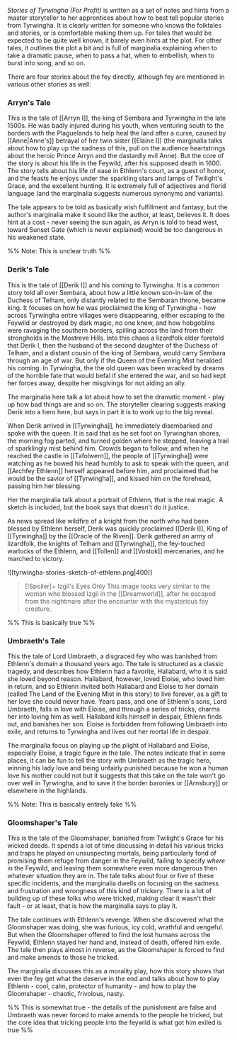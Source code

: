 *Stories of Tyrwingha (For Profit)* is written as a set of notes and hints from a master storyteller to her apprentices about how to best tell popular stories from Tyrwingha. It is clearly written for someone who knows the folktales and stories, or is comfortable making them up. For tales that would be expected to be quite well known, it barely even hints at the plot. For other tales, it outlines the plot a bit and is full of marginalia explaining when to take a dramatic pause, when to pass a hat, when to embellish, when to burst into song, and so on. 

There are four stories about the fey directly, although fey are mentioned in various other stories as well:
### Arryn's Tale
This is the tale of [[Arryn I]], the king of Sembara and Tyrwingha in the late 1500s. He was badly injured during his youth, when venturing south to the borders with the Plaguelands to help heal the land after a curse, caused by [[Anne|Anne's]] betrayal of her twin sister [[Elaine I]] (the marginalia talks about how to play up the sadness of this, pull on the audience heartstrings about the heroic Prince Arryn and the dastardly evil Anne). But the core of the story is about his life in the Feywild, after his supposed death in 1600. The story tells about his life of ease in Ethlenn's court, as a guest of honor, and the feasts he enjoys under the sparkling stars and lamps of Twilight's Grace, and the excellent hunting. It is extremely full of adjectives and florid language (and the marginalia suggests numerous synonyms and variants). 

The tale appears to be told as basically wish fulfillment and fantasy, but the author's marginalia make it sound like the author, at least, believes it. It does hint at a cost - never seeing the sun again, as Arryn is told to head west, toward Sunset Gate (which is never explained) would be too dangerous in his weakened state.

%% Note: This is unclear truth %%
### Derik's Tale
This is the tale of [[Derik I]] and his coming to Tyrwingha. It is a common story told all over Sembara, about how a little known son-in-law of the Duchess of Telham, only distantly related to the Sembaran throne, became king. It focuses on how he was proclaimed the king of Tyrwingha - how across Tyrwingha entire villages were disappearing, either escaping to the Feywild or destroyed by dark magic, no one knew, and how hobgoblins were ravaging the southern borders, spilling across the land from their strongholds in the Mostreve Hills. Into this chaos a lizardfolk elder foretold that Derik I, then the husband of the second daughter of the Duchess of Telham, and a distant cousin of the king of Sembara, would carry Sembara through an age of war. But only if the Queen of the Evening Mist heralded his coming. In Tyrwingha, the the old queen was been wracked by dreams of the horrible fate that would befal if she entered the war, and so had kept her forces away, despite her misgivings for not aiding an ally. 

The marginalia here talk a lot about how to set the dramatic moment - play up how bad things are and so on. The storyteller clearing suggests making Derik into a hero here, but says in part it is to work up to the big reveal.

When Derik arrived in [[Tyrwingha]], he immediately disembarked and spoke with the queen. It is said that as he set foot on Tyrwinghan shores, the morning fog parted, and turned golden where he stepped, leaving a trail of sparklingly mist behind him. Crowds began to follow, and when he reached the castle in [[Tafolwern]], the people of [[Tyrwingha]] were watching as he bowed his head humbly to ask to speak with the queen, and [[Archfey Ethlenn]] herself appeared before him, and proclaimed that he would be the savior of [[Tyrwingha]], and kissed him on the forehead, passing him her blessing.  

Her the marginalia talk about a portrait of Ethlenn, that is the real magic. A sketch is included, but the book says that doesn't do it justice.

As news spread like wildfire of a knight from the north who had been blessed by Ethlenn herself, Derik was quickly proclaimed [[Derik I]], King of [[Tyrwingha]] by the [[Oracle of the Riven]]. Derik gathered an army of lizardfolk, the knights of Telham and [[Tyrwingha]], the fey-touched warlocks of the Ethlenn, and [[Tollen]] and [[Vostok]] mercenaries, and he marched to victory.

![[tyrwingha-stories-sketch-of-ethlenn.png|400]]

>[!Spoiler]+ Izgil's Eyes Only
>This image looks very similar to the woman who blessed Izgil in the [[Dreamworld]], after he escaped from the nightmare after the encounter with the mysterious fey creature.

%% This is basically true %%
### Umbraeth's Tale
This the tale of Lord Umbraeth, a disgraced fey who was banished from Ethlenn's domain a thousand years ago. The tale is structured as a classic tragedy, and describes how Ethlenn had a favorite, Hallabard, who it is said she loved beyond reason. Hallabard, however, loved Eloise, who loved him in return, and so Ethlenn invited both Hallabard and Eloise to her domain (called The Land of the Evening Mist in this story) to live forever, as a gift to her love she could never have. Years pass, and one of Ethlenn's sons, Lord Umbraeth, falls in love with Eloise, and through a series of tricks, charms her into loving him as well. Hallabard kills himself in despair, Ethlenn finds out, and banishes her son. Eloise is forbidden from following Umbraeth into exile, and returns to Tyrwingha and lives out her mortal life in despair. 

The marginalia focus on playing up the plight of Hallabard and Eloise, especially Eloise, a tragic figure in the tale. The notes indicate that in some places, it can be fun to tell the story with Umbraeth as the tragic hero, winning his lady love and being unfairly punished because he won a human love his mother could not but it suggests that this take on the tale won't go over well in Tyrwingha, and to save it the border baronies or [[Arnsbury]] or elsewhere in the highlands. 

%% Note: This is basically entirely fake %%

### Gloomshaper's Tale
This is the tale of the Gloomshaper, banished from Twilight's Grace for his wicked deeds. It spends a lot of time discussing in detail his various tricks and traps he played on unsuspecting mortals, being particularly fond of promising them refuge from danger in the Feywild, failing to specify *where* in the Feywild, and leaving them somewhere even more dangerous then whatever situation they are in. The tale talks about four or five of these specific incidents, and the marginalia dwells on focusing on the sadness and frustration and wrongness of this kind of trickery. There is a lot of building up of these folks who were tricked, making clear it wasn't their fault - or at least, that is how the marginalia says to play it.

The tale continues with Ethlenn's revenge. When she discovered what the Gloomshaper was doing, she was furious, icy cold, wrathful and vengeful. But when the Gloomshaper offered to find the lost humans across the Feywild, Ethlenn stayed her hand and, instead of death, offered him exile. The tale then plays almost in reverse, as the Gloomshaper is forced to find and make amends to those he tricked. 

The marginalia discusses this as a morality play, how this story shows that even the fey get what the deserve in the end and talks about how to play Ethlenn - cool, calm, protector of humanity - and how to play the Gloomshaper - chaotic, frivolous, nasty.

%% This is somewhat true - the details of the punishment are false and Umbraeth was never forced to make amends to the people he tricked, but the core idea that tricking people into the feywild is what got him exiled is true %%

